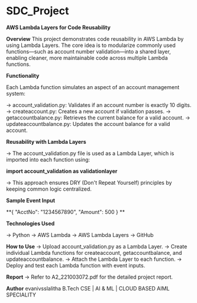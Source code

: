 # SDC_Project
**AWS Lambda Layers for Code Reusability**

**Overview**
This project demonstrates code reusability in AWS Lambda by using Lambda Layers. The core idea is to modularize commonly used functions—such as account number validation—into a shared layer, enabling cleaner, more maintainable code across multiple Lambda functions.

**Functionality**

Each Lambda function simulates an aspect of an account management system:

-> account_validation.py: Validates if an account number is exactly 10 digits.
-> createaccount.py: Creates a new account if validation passes.
-> getaccountbalance.py: Retrieves the current balance for a valid account.
-> updateaccountbalance.py: Updates the account balance for a valid account.

**Reusability with Lambda Layers**

-> The account_validation.py file is used as a Lambda Layer, which is imported into each function using:

**import account_validation as validationlayer**

-> This approach ensures DRY (Don't Repeat Yourself) principles by keeping common logic centralized.

**Sample Event Input**

**{
  "AcctNo": "1234567890",
  "Amount": 500
}
**

**Technologies Used**

-> Python
-> AWS Lambda
-> AWS Lambda Layers
-> GitHub

**How to Use**
-> Upload account_validation.py as a Lambda Layer.
-> Create individual Lambda functions for createaccount, getaccountbalance, and updateaccountbalance.
-> Attach the Lambda Layer to each function.
-> Deploy and test each Lambda function with event inputs.

**Report**
-> Refer to A2_221003072.pdf for the detailed project report.

**Author**
evanivsslalitha
B.Tech CSE | AI & ML | CLOUD BASED AIML SPECIALITY 
